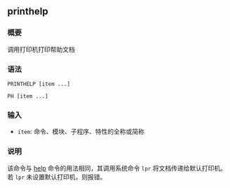 ## printhelp

### 概要

调用打印机打印帮助文档

### 语法

``` {.bash}
PRINTHELP [item ...]
```
``` {.bash}
PH [item ...]
```

### 输入

- `item`: 命令、模块、子程序、特性的全称或简称

### 说明

该命令与 [help](/commands/help.md) 命令的用法相同，其调用系统命令 `lpr`
将文档传递给默认打印机。若 `lpr` 未设置默认打印机，则报错。
